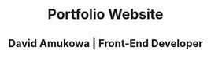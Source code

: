 <h1 align="center">Portfolio Website</h1>
<h2 align="center">David Amukowa | Front-End Developer </h2>
<!-- <p align="center">Live preview: <a href="https://themalni.github.io/portfolio">Portfolio Website</a></p><br>
<p align="center">
<img src="https://user-images.githubusercontent.com/12295765/43483406-dde55e8a-950b-11e8-8841-d616ee0c0551.jpg" width="550" alt="Portfolio Website">
</p> -->
